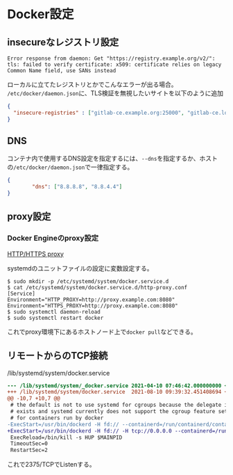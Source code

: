 # Docker設定

## insecureなレジストリ設定

```console
Error response from daemon: Get "https://registry.example.org/v2/": tls: failed to verify certificate: x509: certificate relies on legacy Common Name field, use SANs instead
```

ローカルに立てたレジストリとかでこんなエラーが出る場合。  
`/etc/docker/daemon.json`に、TLS検証を無視したいサイトを以下のように追加

```json
{
  "insecure-registries" : ["gitlab-ce.example.org:25000", "gitlab-ce.local:25000" ]
}
```

## DNS

コンテナ内で使用するDNS設定を指定するには、`--dns`を指定するか、ホストの`/etc/docker/daemon.json`で一律指定する。

```json
{
        "dns": ["8.8.8.8", "8.8.4.4"]
}
```

## proxy設定

### Docker Engineのproxy設定

[HTTP/HTTPS proxy](https://docs.docker.com/config/daemon/systemd/#httphttps-proxy)

systemdのユニットファイルの設定に変数設定する。

```console
$ sudo mkdir -p /etc/systemd/system/docker.service.d
$ cat /etc/systemd/system/docker.service.d/http-proxy.conf
[Service]
Environment="HTTP_PROXY=http://proxy.example.com:8080"
Environment="HTTPS_PROXY=http://proxy.example.com:8080"
$ sudo systemctl daemon-reload
$ sudo systemctl restart docker
```

これでproxy環境下にあるホストノード上で`docker pull`などできる。

## リモートからのTCP接続

/lib/systemd/system/docker.service

```diff
--- /lib/systemd/system/_docker.service 2021-04-10 07:46:42.000000000 +0900
+++ /lib/systemd/system/docker.service  2021-08-10 09:39:32.451408694 +0900
@@ -10,7 +10,7 @@
 # the default is not to use systemd for cgroups because the delegate issues still
 # exists and systemd currently does not support the cgroup feature set required
 # for containers run by docker
-ExecStart=/usr/bin/dockerd -H fd:// --containerd=/run/containerd/containerd.sock
+ExecStart=/usr/bin/dockerd -H fd:// -H tcp://0.0.0.0 --containerd=/run/containerd/containerd.sock
 ExecReload=/bin/kill -s HUP $MAINPID
 TimeoutSec=0
 RestartSec=2
```

これで2375/TCPでListenする。
